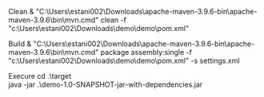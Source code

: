 Clean
 & "C:\Users\estani002\Downloads\apache-maven-3.9.6-bin\apache-maven-3.9.6\bin\mvn.cmd" clean -f "c:\Users\estani002\Downloads\demo\demo\pom.xml"

Build
 & "C:\Users\estani002\Downloads\apache-maven-3.9.6-bin\apache-maven-3.9.6\bin\mvn.cmd" package assembly:single  -f "c:\Users\estani002\Downloads\demo\demo\pom.xml" -s settings.xml

Execure
cd .\target\
java -jar .\demo-1.0-SNAPSHOT-jar-with-dependencies.jar    